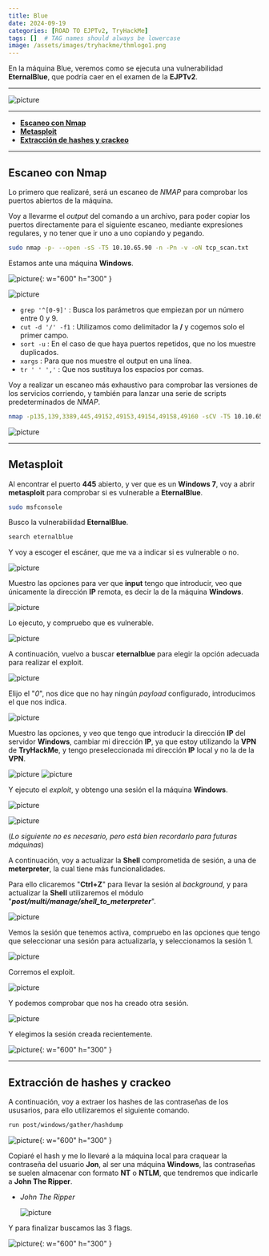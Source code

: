 ```yaml
---
title: Blue
date: 2024-09-19
categories: [ROAD TO EJPTv2, TryHackMe]
tags: []  # TAG names should always be lowercase
image: /assets/images/tryhackme/thmlogo1.png
---
```


En la máquina Blue, veremos como se ejecuta una vulnerabilidad **EternalBlue**, que podría caer en el examen de la **EJPTv2**.

---

![picture](/assets/images/tryhackme/blue1.png)

-------

- [**Escaneo con Nmap**](#escaneo-con-nmap)
- [**Metasploit**](#metasploit)
- [**Extracción de hashes y crackeo**](#extracción-de-hashes-y-crackeo)

---

## **Escaneo con Nmap**

Lo primero que realizaré, será un escaneo de *NMAP* para comprobar los puertos abiertos de la máquina. 

Voy a llevarme el *output* del comando a un archivo, para poder copiar los puertos directamente para el siguiente escaneo, mediante expresiones regulares, y no tener que ir uno a uno copiando y pegando.

```bash
sudo nmap -p- --open -sS -T5 10.10.65.90 -n -Pn -v -oN tcp_scan.txt
```

Estamos ante una máquina **Windows**.

![picture](/assets/images/tryhackme/blue2.png){: w="600" h="300" }

![picture](/assets/images/tryhackme/blue.png)

- `grep '^[0-9]'` : Busca los parámetros que empiezan por un número entre 0 y 9.
- `cut -d '/' -f1` : Utilizamos como delimitador la **/** y cogemos solo el primer campo.
- `sort -u` : En el caso de que haya puertos repetidos, que no los muestre duplicados.
- `xargs` : Para que nos muestre el output en una línea.
- `tr ' ' ','` : Que nos sustituya los espacios por comas.

Voy a realizar un escaneo más exhaustivo para comprobar las versiones de los servicios corriendo, y también para lanzar una serie de scripts predeterminados de *NMAP*.

```bash
nmap -p135,139,3389,445,49152,49153,49154,49158,49160 -sCV -T5 10.10.65.90 -oG tcp_scv.txt
```

![picture](/assets/images/tryhackme/blue3.png)

---

## **Metasploit**

Al encontrar el puerto **445** abierto, y ver que es un **Windows 7**, voy a abrir **metasploit** para comprobar si es vulnerable a **EternalBlue**.

```bash
sudo msfconsole
```

Busco la vulnerabilidad **EternalBlue**.

```bash
search eternalblue
```

Y voy a escoger el escáner, que me va a indicar si es vulnerable o no.

![picture](/assets/images/tryhackme/blue4.png)

Muestro las opciones para ver que **input** tengo que introducir, veo que únicamente la dirección **IP** remota, es decir la de la máquina **Windows**.

![picture](/assets/images/tryhackme/blue5.png)

Lo ejecuto, y compruebo que es vulnerable.

![picture](/assets/images/tryhackme/blue6.png)

A continuación, vuelvo a buscar **eternalblue** para elegir la opción adecuada para realizar el exploit.

![picture](/assets/images/tryhackme/blue7.png)

Elijo el "*0*", nos dice que no hay ningún *payload* configurado, introducimos el que nos indica.

![picture](/assets/images/tryhackme/blue8.png)

Muestro las opciones, y veo que tengo que introducir la dirección **IP** del servidor **Windows**, cambiar mi dirección **IP**, ya que estoy utilizando la **VPN** de **TryHackMe**, y tengo preseleccionada mi dirección **IP** local y no la de la **VPN**.

![picture](/assets/images/tryhackme/blue9.png)
![picture](/assets/images/tryhackme/blue10.png)

Y ejecuto el *exploit*, y obtengo una sesión el la máquina **Windows**.

![picture](/assets/images/tryhackme/blue11.png)

![picture](/assets/images/tryhackme/blue12.png)

(*Lo siguiente no es necesario, pero está bien recordarlo para futuras máquinas*)

A continuación, voy a actualizar la **Shell** comprometida de sesión, a una de **meterpreter**, la cual tiene más funcionalidades.

Para ello clicaremos "**Ctrl+Z**" para llevar la sesión al *background*, y para actualizar la **Shell** utilizaremos el módulo "**_post/multi/manage/shell_to_meterpreter_**".

![picture](/assets/images/tryhackme/blue13.png)

Vemos la sesión que tenemos activa, compruebo en las opciones que tengo que seleccionar una sesión para actualizarla, y seleccionamos la sesión 1.

![picture](/assets/images/tryhackme/blue14.png)

Corremos el exploit.

![picture](/assets/images/tryhackme/blue16.png)

 Y podemos comprobar que nos ha creado otra sesión.

![picture](/assets/images/tryhackme/blue15.png)

Y elegimos la sesión creada recientemente.

![picture](/assets/images/tryhackme/blue17.png){: w="600" h="300" }

---

## **Extracción de hashes y crackeo**

A continuación, voy a extraer los hashes de las contraseñas de los ususarios, para ello utilizaremos el siguiente comando.

```bash
run post/windows/gather/hashdump
```

![picture](/assets/images/tryhackme/blue19.png){: w="600" h="300" }

Copiaré el hash y me lo llevaré a la máquina local para craquear la contraseña del usuario **Jon**, al ser una máquina **Windows**, las contraseñas se suelen almacenar con formato **NT** o **NTLM**, que tendremos que indicarle a **John The Ripper**.

- *John The Ripper*
	
	![picture](/assets/images/tryhackme/blue20.png)


Y para finalizar buscamos las 3 flags.

![picture](/assets/images/tryhackme/blue18.png){: w="600" h="300" }